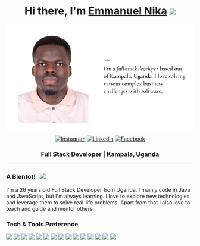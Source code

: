 <div align="center">
   <h1>Hi there, I'm <a href="https://EmmanuelNika.me">Emmanuel Nika</a> <img src="https://media.giphy.com/media/hvRJCLFzcasrR4ia7z/giphy.gif" width="25px"> </h1>
</div>

<img align="center" alt="Emmanuel Nika | Intro" src="assets/intro.png"/>

<div align=center>

[![Instagram](https://img.shields.io/badge/-Instagram-E4405F?style=flat&logo=instagram&logoColor=white)](https://www.instagram.com/emmanuel_nika/)
[![Linkedin](https://img.shields.io/badge/-LinkedIn-blue?style=flat&logo=linkedin&logoColor=white)](https://www.linkedin.com/in/emmanuel-nika-1aa81a172/)
[![Facebook](https://img.shields.io/badge/-Facebook-1877F2?style=flat&logo=facebook&logoColor=white)](https://www.facebook.com/emmanuel.okot.31)

</div>

<div align="center">
  <h3> Full Stack Developer | Kampala, Uganda</h3>
</div>

<hr>

### A Bientot! &nbsp; ![](https://visitor-badge.glitch.me/badge?page_id=EmmanuelNika&style=flat-square&color=0088cc)

I'm a 26 years old Full Stack Developer from Uganda. I mainly code in Java and JavaScript, but I'm always learning. I
love to explore new technologies and leverage them to solve real-life problems. Apart from that I also love to teach and
guide and mentor others.

### Tech & Tools Preference

<img src = "https://img.shields.io/badge/-HTML5-E34F26?style=flat&logo=html5&logoColor=white"> <img src = "https://img.shields.io/badge/-CSS3-1572B6?style=flat&logo=css3&logoColor=white">
<img src="https://img.shields.io/badge/-Bootstrap-563D7C?style=flat&logo=bootstrap&logoColor=white">
<img src="https://img.shields.io/badge/-JavaScript-eed718?style=flat&logo=javascript&logoColor=ffffff">
<img src="https://img.shields.io/badge/-Sass-cc6699?style=flat&logo=sass&logoColor=ffffff">
<img src="https://img.shields.io/badge/-MySQL-4479A1?style=flat&logo=mysql&logoColor=FFFFFF">
<img src="https://img.shields.io/badge/-Firebase-FFA611?style=flat&logo=firebase&logoColor=FFFFFF">
<img src="https://img.shields.io/badge/-Angular-DD0031?style=flat&logo=angular&logoColor=FFFFFF">
<img src="https://img.shields.io/badge/-Quarkus-4695EB?style=flat&logo=quarkus&logoColor=FFFFFF">
<img src="https://img.shields.io/badge/-SpringBoot-6DB33F?style=flat&logo=springboot&logoColor=FFFFFF">
<img src="https://img.shields.io/badge/-SpringSecurity-6DB33F?style=flat&logo=springsecurity&logoColor=FFFFFF">
<img src="https://img.shields.io/badge/-Flask-000000?style=flat&logo=flask&logoColor=FFFFFF">
<img src="https://img.shields.io/badge/-Python-3776AB?style=flat&logo=python&logoColor=FFFFFF">
<img src="https://img.shields.io/badge/-Android-3DDC84?style=flat&logo=android&logoColor=FFFFFF">
<img src="https://img.shields.io/badge/-AndroidStudio-3DDC84?style=flat&logo=androidstudio&logoColor=FFFFFF">
